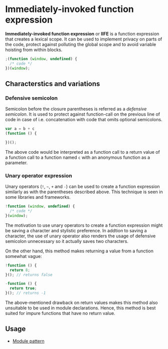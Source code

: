 # Immediately-invoked function expression

**Immediately-invoked function expression** or **IIFE** is a function expression that creates a lexical scope. It can be used to implement privacy on parts of the code, protect against polluting the global scope and to avoid variable hoisting from within blocks.

```js
;(function (window, undefined) {
  /* code */
})(window);
```

## Characterstics and variations

### Defensive semicolon

Semicolon before the closure parentheses is referred as a *defensive semicolon*. It is used to protect against function-call on the  previous line of code in case of i.e. concatenation with code that omits optional semicolons.

```js
var a = b + c
(function () {

})();
```

The above code would be interpreted as a function call to a return value of a function call to a function named `c` with an anonymous function as a parameter.



### Unary operator expression

Unary operators (`!`, `~`, `+` and `-`) can be used to create a function expression similarly as with the parentheses described above. This technique is seen in some libraries and frameworks.

```js
!function (window, undefined) {
  /* code */
}(window);
```

The motivation to use unary operators to create a function expression might be saving a character and stylistic preference. In addtion to saving a character, the use of unary operator also renders the usage of defensive semicolon unnecessary so it actually saves two characters.

On the other hand, this method makes returning a value from a function somewhat vague:

```js
!function () {
  return 8;
}(); // returns false

-function () {
  return true;
}(); // returns -1
```

The above-mentioned drawback on return values makes this method also unsuitable to be used in module declarations. Hence, this method is best suited for impure functions that have no return value.


## Usage

 * [Module pattern](module.md)
